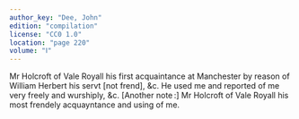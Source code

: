 ```yaml
---
author_key: "Dee, John"
edition: "compilation"
license: "CC0 1.0"
location: "page 220"
volume: "Ⅰ"
---
```

Mr Holcroft of Vale Royall his first acquaintance at Manchester by reason of
William Herbert his servt [not frend], &c. He used me and reported of me very
freely and wurshiply, &c. [Another note :]  Mr Holcroft of Vale Royall his most
frendely acquayntance and using of me.
